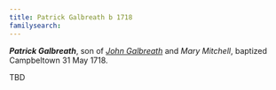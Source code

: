 ```yaml
---
title: Patrick Galbreath b 1718
familysearch:
---
```

***Patrick Galbreath***, son of [*John Galbreath*](galbreath-john-1680.md) and *Mary Mitchell*, baptized Campbeltown 31 May 1718. 

TBD
